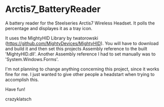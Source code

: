 # Arctis7_BatteryReader
A battery reader for the Steelseries Arctis7 Wireless Headset. It polls the percentage and displayes it as a tray icon.

It uses the MightyHID Library by twatorowski (https://github.com/MightyDevices/MightyHID). You will have to download and build it and then set this projects Assembly reference to the built 'MightyHID.dll'. Another Assembly reference I had to set manually was to 'System.Windows.Forms'.

I'm not planning to change anything concerning this project, since it works fine for me. I just wanted to give other people a headstart when trying to accomplish this.

Have fun!

crazyklatsch
